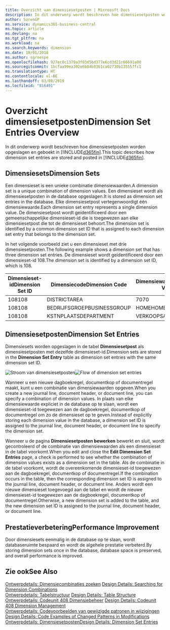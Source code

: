 ```yaml
---
title: Overzicht van dimensiesetposten | Microsoft Docs
description: In dit onderwerp wordt beschreven hoe dimensiesetposten worden opgeslagen en geboekt in Dynamics 365.
author: SorenGP
ms.service: dynamics365-business-central
ms.topic: article
ms.devlang: na
ms.tgt_pltfrm: na
ms.workload: na
ms.search.keywords: dimension
ms.date: 10/01/2018
ms.author: sgroespe
ms.openlocfilehash: 927ec8c1379a3f03d5bd377e6cd3d21c66691a00
ms.sourcegitcommit: 1bcfaa99ea302e6b84b8361ca02730b135557fc1
ms.translationtype: HT
ms.contentlocale: nl-BE
ms.lasthandoff: 03/08/2019
ms.locfileid: "816491"
---
```

# <a name="dimension-set-entries-overview"></a><span data-ttu-id="de329-103">Overzicht dimensiesetposten</span><span class="sxs-lookup"><span data-stu-id="de329-103">Dimension Set Entries Overview</span></span>
<span data-ttu-id="de329-104">In dit onderwerp wordt beschreven hoe dimensiesetposten worden opgeslagen en geboekt in [!INCLUDE[d365fin](includes/d365fin_md.md)].</span><span class="sxs-lookup"><span data-stu-id="de329-104">This topic describes how dimension set entries are stored and posted in [!INCLUDE[d365fin](includes/d365fin_md.md)].</span></span>  

## <a name="dimension-sets"></a><span data-ttu-id="de329-105">Dimensiesets</span><span class="sxs-lookup"><span data-stu-id="de329-105">Dimension Sets</span></span>  
<span data-ttu-id="de329-106">Een dimensieset is een unieke combinatie dimensiewaarden.</span><span class="sxs-lookup"><span data-stu-id="de329-106">A dimension set is a unique combination of dimension values.</span></span> <span data-ttu-id="de329-107">Een dimensieset wordt als dimensiesetposten in de database opgeslagen.</span><span class="sxs-lookup"><span data-stu-id="de329-107">It is stored as dimension set entries in the database.</span></span> <span data-ttu-id="de329-108">Elke dimensiesetpost vertegenwoordigt één dimensiewaarde.</span><span class="sxs-lookup"><span data-stu-id="de329-108">Each dimension set entry represents a single dimension value.</span></span> <span data-ttu-id="de329-109">De dimensiesetpost wordt geïdentificeerd door een gemeenschappelijke dimensieset-id die is toegewezen aan elke dimensiesetpost die tot de dimensieset behoort.</span><span class="sxs-lookup"><span data-stu-id="de329-109">The dimension set is identified by a common dimension set ID that is assigned to each dimension set entry that belongs to the dimension set.</span></span>  

<span data-ttu-id="de329-110">In het volgende voorbeeld ziet u een dimensieset met drie dimensiesetposten.</span><span class="sxs-lookup"><span data-stu-id="de329-110">The following example shows a dimension set that has three dimension set entries.</span></span> <span data-ttu-id="de329-111">De dimensieset wordt geïdentificeerd door een dimensieset-id 108.</span><span class="sxs-lookup"><span data-stu-id="de329-111">The dimension set is identified by a dimension set ID, which is 108.</span></span>  

|<span data-ttu-id="de329-112">Dimensieset-id</span><span class="sxs-lookup"><span data-stu-id="de329-112">Dimension Set ID</span></span>|<span data-ttu-id="de329-113">Dimensiecode</span><span class="sxs-lookup"><span data-stu-id="de329-113">Dimension Code</span></span>|<span data-ttu-id="de329-114">Dimensiewaardecode</span><span class="sxs-lookup"><span data-stu-id="de329-114">Dimension Value Code</span></span>|<span data-ttu-id="de329-115">Dimensiewaardenaam</span><span class="sxs-lookup"><span data-stu-id="de329-115">Dimension Value Name</span></span>|  
|----------------------|--------------------|--------------------------|--------------------------|  
|<span data-ttu-id="de329-116">108</span><span class="sxs-lookup"><span data-stu-id="de329-116">108</span></span>|<span data-ttu-id="de329-117">DISTRICT</span><span class="sxs-lookup"><span data-stu-id="de329-117">AREA</span></span>|<span data-ttu-id="de329-118">70</span><span class="sxs-lookup"><span data-stu-id="de329-118">70</span></span>|<span data-ttu-id="de329-119">Noord-Amerika</span><span class="sxs-lookup"><span data-stu-id="de329-119">America North</span></span>|  
|<span data-ttu-id="de329-120">108</span><span class="sxs-lookup"><span data-stu-id="de329-120">108</span></span>|<span data-ttu-id="de329-121">BEDRIJFSGROEP</span><span class="sxs-lookup"><span data-stu-id="de329-121">BUSINESSGROUP</span></span>|<span data-ttu-id="de329-122">HOME</span><span class="sxs-lookup"><span data-stu-id="de329-122">HOME</span></span>|<span data-ttu-id="de329-123">Home</span><span class="sxs-lookup"><span data-stu-id="de329-123">Home</span></span>|  
|<span data-ttu-id="de329-124">108</span><span class="sxs-lookup"><span data-stu-id="de329-124">108</span></span>|<span data-ttu-id="de329-125">KSTNPLAATS</span><span class="sxs-lookup"><span data-stu-id="de329-125">DEPARTMENT</span></span>|<span data-ttu-id="de329-126">VERKOOP</span><span class="sxs-lookup"><span data-stu-id="de329-126">SALES</span></span>|<span data-ttu-id="de329-127">Verkoop</span><span class="sxs-lookup"><span data-stu-id="de329-127">Sales</span></span>|  

## <a name="dimension-set-entries"></a><span data-ttu-id="de329-128">Dimensiesetposten</span><span class="sxs-lookup"><span data-stu-id="de329-128">Dimension Set Entries</span></span>  
<span data-ttu-id="de329-129">Dimensiesets worden opgeslagen in de tabel **Dimensiesetpost** als dimensiesetposten met dezelfde dimensieset-id.</span><span class="sxs-lookup"><span data-stu-id="de329-129">Dimension sets are stored in the **Dimension Set Entry** table as dimension set entries with the same dimension set ID.</span></span>  

<span data-ttu-id="de329-130">![Stroom van dimensiesetposten](media/dimensionentrynav7.png "Stroom van dimensiesetposten")</span><span class="sxs-lookup"><span data-stu-id="de329-130">![Flow of dimension set entries](media/dimensionentrynav7.png "Flow of dimension set entries")</span></span>  

<span data-ttu-id="de329-131">Wanneer u een nieuwe dagboekregel, documentkop of documentregel maakt, kunt u een combinatie van dimensiewaarden opgeven.</span><span class="sxs-lookup"><span data-stu-id="de329-131">When you create a new journal line, document header, or document line, you can specify a combination of dimension values.</span></span> <span data-ttu-id="de329-132">In plaats van elke dimensiewaarde expliciet in de database op te slaan, wordt een dimensieset-id toegewezen aan de dagboekregel, documentkop of documentregel om zo de dimensieset op te geven.</span><span class="sxs-lookup"><span data-stu-id="de329-132">Instead of explicitly storing each dimension value in the database, a dimension set ID is assigned to the journal line, document header, or document line to specify the dimension set.</span></span>  

<span data-ttu-id="de329-133">Wanneer u de pagina **Dimensiesetposten bewerken** bewerkt en sluit, wordt gecontroleerd of de combinatie van dimensiewaarden als een dimensieset in de tabel voorkomt.</span><span class="sxs-lookup"><span data-stu-id="de329-133">When you edit and close the **Edit Dimension Set Entries** page, a check is performed to see whether the combination of dimension values exists as a dimension set in the table.</span></span> <span data-ttu-id="de329-134">Als de combinatie in de tabel voorkomt, wordt de overeenkomende dimensieset-id toegewezen aan de dagboekregel, documentkop of documentregel.</span><span class="sxs-lookup"><span data-stu-id="de329-134">If the combination occurs in the table, then the corresponding dimension set ID is assigned to the journal line, document header, or document line.</span></span> <span data-ttu-id="de329-135">Anders wordt een nieuwe dimensieset toegevoegd aan de tabel en wordt de nieuwe dimensieset-id toegewezen aan de dagboekregel, documentkop of documentregel.</span><span class="sxs-lookup"><span data-stu-id="de329-135">Otherwise, a new dimension set is added to the table, and the new dimension set ID is assigned to the journal line, document header, or document line.</span></span>  

## <a name="performance-improvement"></a><span data-ttu-id="de329-136">Prestatieverbetering</span><span class="sxs-lookup"><span data-stu-id="de329-136">Performance Improvement</span></span>  
<span data-ttu-id="de329-137">Door dimensiesets eenmalig in de database op te slaan, wordt databaseruimte bespaard en wordt de algehele prestatie verbeterd.</span><span class="sxs-lookup"><span data-stu-id="de329-137">By storing dimension sets once in the database, database space is preserved, and overall performance is improved.</span></span>  

## <a name="see-also"></a><span data-ttu-id="de329-138">Zie ook</span><span class="sxs-lookup"><span data-stu-id="de329-138">See Also</span></span>  
<span data-ttu-id="de329-139">[Ontwerpdetails: Dimensiecombinaties zoeken](design-details-searching-for-dimension-combinations.md) </span><span class="sxs-lookup"><span data-stu-id="de329-139">[Design Details: Searching for Dimension Combinations](design-details-searching-for-dimension-combinations.md) </span></span>  
<span data-ttu-id="de329-140">[Ontwerpdetails: Tabelstructuur](design-details-table-structure.md) </span><span class="sxs-lookup"><span data-stu-id="de329-140">[Design Details: Table Structure](design-details-table-structure.md) </span></span>  
<span data-ttu-id="de329-141">[Ontwerpdetails: Codeunit 408 Dimensiebeheer](design-details-codeunit-408-dimension-management.md) </span><span class="sxs-lookup"><span data-stu-id="de329-141">[Design Details: Codeunit 408 Dimension Management](design-details-codeunit-408-dimension-management.md) </span></span>  
<span data-ttu-id="de329-142">[Ontwerpdetails: Codevoorbeelden van gewijzigde patronen in wijzigingen](design-details-code-examples-of-changed-patterns-in-modifications.md) </span><span class="sxs-lookup"><span data-stu-id="de329-142">[Design Details: Code Examples of Changed Patterns in Modifications](design-details-code-examples-of-changed-patterns-in-modifications.md) </span></span>  
[<span data-ttu-id="de329-143">Ontwerpdetails: Dimensiesetposten</span><span class="sxs-lookup"><span data-stu-id="de329-143">Design Details: Dimension Set Entries</span></span>](design-details-dimension-set-entries.md)   
